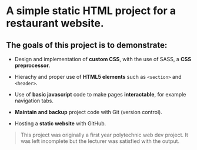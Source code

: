 # A simple static HTML project for a restaurant website.

## The goals of this project is to demonstrate:

- Design and implementation of **custom CSS**, with the use of SASS, a **CSS preprocessor**.

- Hierachy and proper use of **HTML5 elements** such as `<section>` and `<header>`.

- Use of **basic javascript** code to make pages **interactable**, for example navigation tabs.
  
- **Maintain and backup** project code with Git (version control).
  
- Hosting a **static website** with GitHub.

> This project was originally a first year polytechnic web dev project. It was left incomplete but the lecturer was satisfied with the output. 